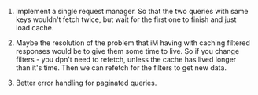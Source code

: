 1. Implement a single request manager. So that the two queries with same keys wouldn't fetch twice, but wait for the first one to finish and just load cache.

2. Maybe the resolution of the problem that iM having with caching filtered responses would be to give them some time to live. So if you change filters - you dpn't need to refetch, unless the cache has lived longer than it's time. Then we can refetch for the filters to get new data.

3. Better error handling for paginated queries.
